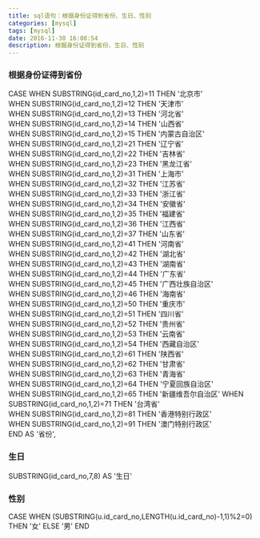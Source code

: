 ```yaml
---
title: sql语句：根据身份证得到省份、生日、性别
categories: [mysql]
tags: [mysql]
date: 2016-11-30 16:08:54
description: 根据身份证得到省份、生日、性别
---
```


### 根据身份证得到省份
CASE 
WHEN SUBSTRING(id_card_no,1,2)=11  THEN  '北京市'	      
WHEN SUBSTRING(id_card_no,1,2)=12  THEN  '天津市'	      
WHEN SUBSTRING(id_card_no,1,2)=13  THEN  '河北省'  	      
WHEN SUBSTRING(id_card_no,1,2)=14  THEN  '山西省'  	      
WHEN SUBSTRING(id_card_no,1,2)=15  THEN  '内蒙古自治区'     
WHEN SUBSTRING(id_card_no,1,2)=21  THEN  '辽宁省'  	      
WHEN SUBSTRING(id_card_no,1,2)=22  THEN  '吉林省'  	      
WHEN SUBSTRING(id_card_no,1,2)=23  THEN  '黑龙江省'  	      
WHEN SUBSTRING(id_card_no,1,2)=31  THEN  '上海市'  	      
WHEN SUBSTRING(id_card_no,1,2)=32  THEN  '江苏省'  	      
WHEN SUBSTRING(id_card_no,1,2)=33  THEN  '浙江省'  	      
WHEN SUBSTRING(id_card_no,1,2)=34  THEN  '安徽省'  	      
WHEN SUBSTRING(id_card_no,1,2)=35  THEN  '福建省'  	      
WHEN SUBSTRING(id_card_no,1,2)=36  THEN  '江西省'  	      
WHEN SUBSTRING(id_card_no,1,2)=37  THEN  '山东省'  	      
WHEN SUBSTRING(id_card_no,1,2)=41  THEN  '河南省'  	      
WHEN SUBSTRING(id_card_no,1,2)=42  THEN  '湖北省'  	      
WHEN SUBSTRING(id_card_no,1,2)=43  THEN  '湖南省'  	      
WHEN SUBSTRING(id_card_no,1,2)=44  THEN  '广东省'  	      
WHEN SUBSTRING(id_card_no,1,2)=45  THEN  '广西壮族自治区'  
WHEN SUBSTRING(id_card_no,1,2)=46  THEN  '海南省'  	      
WHEN SUBSTRING(id_card_no,1,2)=50  THEN  '重庆市'  	      
WHEN SUBSTRING(id_card_no,1,2)=51  THEN  '四川省'  	      
WHEN SUBSTRING(id_card_no,1,2)=52  THEN  '贵州省'  	      
WHEN SUBSTRING(id_card_no,1,2)=53  THEN  '云南省'  	      
WHEN SUBSTRING(id_card_no,1,2)=54  THEN  '西藏自治区'       
WHEN SUBSTRING(id_card_no,1,2)=61  THEN  '陕西省'  	      
WHEN SUBSTRING(id_card_no,1,2)=62  THEN  '甘肃省'  	      
WHEN SUBSTRING(id_card_no,1,2)=63  THEN  '青海省'  	      
WHEN SUBSTRING(id_card_no,1,2)=64  THEN  '宁夏回族自治区'  
WHEN SUBSTRING(id_card_no,1,2)=65  THEN  '新疆维吾尔自治区' 
WHEN SUBSTRING(id_card_no,1,2)=71  THEN  '台湾省'	      
WHEN SUBSTRING(id_card_no,1,2)=81  THEN  '香港特别行政区'   
WHEN SUBSTRING(id_card_no,1,2)=91  THEN  '澳门特别行政区'  
END AS '省份',

### 生日
SUBSTRING(id_card_no,7,8) AS '生日'

### 性别
CASE WHEN (SUBSTRING(u.id_card_no,LENGTH(u.id_card_no)-1,1)%2=0) THEN '女' ELSE '男' END